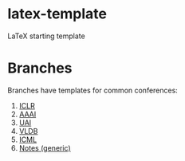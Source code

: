# latex-template
LaTeX starting template

# Branches
Branches have templates for common conferences:
1. [ICLR](https://github.com/DanFu09/latex-template/tree/iclr)
2. [AAAI](https://github.com/DanFu09/latex-template/tree/aaai)
3. [UAI](https://github.com/DanFu09/latex-template/tree/uai)
4. [VLDB](https://github.com/DanFu09/latex-template/tree/vldb)
5. [ICML](https://github.com/DanFu09/latex-template/tree/icml)
6. [Notes (generic)](https://github.com/DanFu09/latex-template/tree/notes)
